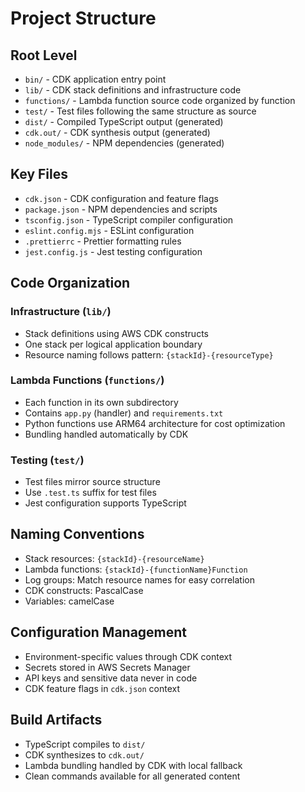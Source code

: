 # Project Structure

## Root Level

- `bin/` - CDK application entry point
- `lib/` - CDK stack definitions and infrastructure code
- `functions/` - Lambda function source code organized by function
- `test/` - Test files following the same structure as source
- `dist/` - Compiled TypeScript output (generated)
- `cdk.out/` - CDK synthesis output (generated)
- `node_modules/` - NPM dependencies (generated)

## Key Files

- `cdk.json` - CDK configuration and feature flags
- `package.json` - NPM dependencies and scripts
- `tsconfig.json` - TypeScript compiler configuration
- `eslint.config.mjs` - ESLint configuration
- `.prettierrc` - Prettier formatting rules
- `jest.config.js` - Jest testing configuration

## Code Organization

### Infrastructure (`lib/`)

- Stack definitions using AWS CDK constructs
- One stack per logical application boundary
- Resource naming follows pattern: `{stackId}-{resourceType}`

### Lambda Functions (`functions/`)

- Each function in its own subdirectory
- Contains `app.py` (handler) and `requirements.txt`
- Python functions use ARM64 architecture for cost optimization
- Bundling handled automatically by CDK

### Testing (`test/`)

- Test files mirror source structure
- Use `.test.ts` suffix for test files
- Jest configuration supports TypeScript

## Naming Conventions

- Stack resources: `{stackId}-{resourceName}`
- Lambda functions: `{stackId}-{functionName}Function`
- Log groups: Match resource names for easy correlation
- CDK constructs: PascalCase
- Variables: camelCase

## Configuration Management

- Environment-specific values through CDK context
- Secrets stored in AWS Secrets Manager
- API keys and sensitive data never in code
- CDK feature flags in `cdk.json` context

## Build Artifacts

- TypeScript compiles to `dist/`
- CDK synthesizes to `cdk.out/`
- Lambda bundling handled by CDK with local fallback
- Clean commands available for all generated content

